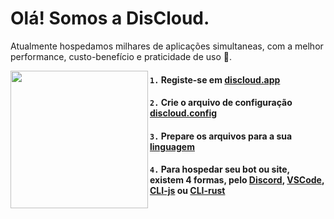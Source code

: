 # Olá! Somos a DisCloud.
Atualmente hospedamos milhares de aplicações simultaneas, com a melhor performance, custo-benefício e praticidade de uso 🤯.

<img align="left" height="220" src="https://i.imgur.com/M0WaCVp.png"/>

#### `1.` Registe-se em [discloud.app](https://discloudbot.com/)
#### `2.` Crie o arquivo de configuração [discloud.config](https://docs.discloudbot.com/suporte/faq/discloud.config)
#### `3.` Prepare os arquivos para a sua [linguagem](https://docs.discloudbot.com/suporte/linguagens)
#### `4.` Para hospedar seu bot ou site, existem 4 formas, pelo [Discord](https://docs.discloudbot.com/suporte/hospedar/sites/discord), [VSCode](https://marketplace.visualstudio.com/items?itemName=discloud.discloud), [CLI-js](https://www.npmjs.com/package/discloud-cli) ou [CLI-rust](https://github.com/discloud/cli-rust)

